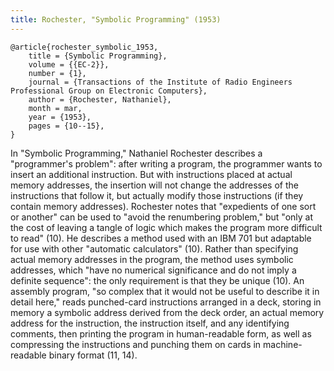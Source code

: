 ```yaml
---
title: Rochester, "Symbolic Programming" (1953)
---
```


```
@article{rochester_symbolic_1953,
	title = {Symbolic Programming},
	volume = {{EC-2}},
	number = {1},
	journal = {Transactions of the Institute of Radio Engineers Professional Group on Electronic Computers},
	author = {Rochester, Nathaniel},
	month = mar,
	year = {1953},
	pages = {10--15},
}
```

In "Symbolic Programming," Nathaniel Rochester describes a "programmer's problem": after writing a program, the programmer wants to insert an additional instruction. But with instructions placed at actual memory addresses, the insertion will not change the addresses of the instructions that follow it, but actually modify those instructions  (if they contain memory addresses). Rochester notes that "expedients of one sort or another" can be used to "avoid the renumbering problem," but "only at the cost of leaving a tangle of logic which makes the program more difficult to read" (10). He describes a method used with an IBM 701 but adaptable for use with other "automatic calculators" (10). Rather than specifying actual memory addresses in the program, the method uses symbolic addresses, which "have no numerical significance and do not imply a definite sequence": the only requirement is that they be unique (10). An assembly program, "so complex that it would not be useful to describe it in detail here," reads punched-card instructions arranged in a deck, storing in memory a symbolic address derived from the deck order, an actual memory address for the instruction, the instruction itself, and any identifying comments, then printing the program in human-readable form, as well as compressing the instructions and punching them on cards in machine-readable binary format (11, 14).
